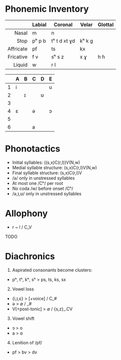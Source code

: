 Phonemic  Inventory
===================

|           | Labial | Coronal      | Velar  | Glottal |
| --------: | ------ | ------------ | ------ | ------- |
| Nasal     |     m  |      n       |        |         |
| Stop      | pʰ p b | tʰ t d xt ɣd | kʰ k g |         |
| Affricate |    pf  |    ts        |    kx  |         |
| Fricative |    f v | sʰ s z       |    x ɣ |   h ɦ   |
| Liquid    |      w |    r l       |        |         |


|   | A | B | C | D | E |
|---|---|---|---|---|---|
| 1 | i |   |   |   | u |
| 2 |   | ɪ |   | ʊ |   |
| 3 |   |   |   |   |   |
| 4 | ɛ |   | ə |   | ɔ |
| 5 |   |   |   |   |   |
| 6 |   |   | a |   |   |

Phonotactics
============

* Initial syllables: ((s,x)C(r,l))V(N,w)
* Medial syllable structure: (s,x)C(r,l)V(N,w)
* Final syllable structure: (s,x)C(r,l)V
* /ə/ only in unstressed syllables
* At most one /Cʰ/ per root
* No coda /w/ before onset /Cʰ/
* /ə,ɪ,ʊ/ only in unstressed syllables


Allophony
=========

 * r ~ l / C_V

TODO

Diachronics
===========

1) Aspirated consonants become clusters:
 * pʰ, tʰ, kʰ, sʰ > ps, ts, ks, sx

2) Vowel loss
 * {i,ɪ,ɛ} > [+voice] / C_#
 * ə > ∅ / _#
 * V[+post-tonic] > ∅ / {s,z}_.CV

3) Vowel shift
 * ɔ > o
 * a > ɑ

4) Lenition of /pf/
 * pf > bv > dv

